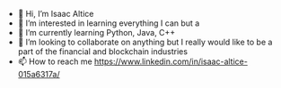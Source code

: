 - 👋 Hi, I’m Isaac Altice
- 👀 I’m interested in learning everything I can but a 
- 🌱 I’m currently learning Python, Java, C++
- 💞️ I’m looking to collaborate on anything but I really would like to be a part of the financial and blockchain industries
- 📫 How to reach me https://www.linkedin.com/in/isaac-altice-015a6317a/

<!---
Ialtice/Ialtice is a ✨ special ✨ repository because its `README.md` (this file) appears on your GitHub profile.
You can click the Preview link to take a look at your changes.
--->
